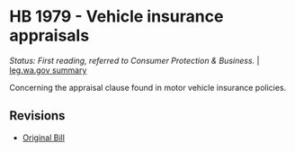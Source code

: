 # HB 1979 - Vehicle insurance appraisals
*Status: First reading, referred to Consumer Protection & Business.* | [leg.wa.gov summary](https://app.leg.wa.gov/billsummary?BillNumber=1979&Year=2021)

Concerning the appraisal clause found in motor vehicle insurance policies.

## Revisions
* [Original Bill](1/)